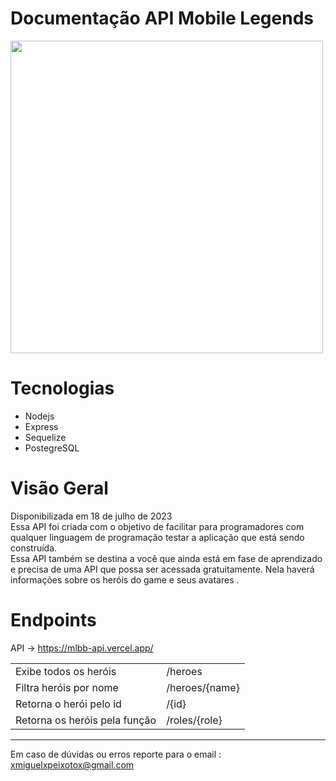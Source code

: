 # Documentação API Mobile Legends
<img src="https://encrypted-tbn0.gstatic.com/images?q=tbn:ANd9GcTX_MD6c0tRfY6lUW34ld0ZSjbGdPN9ZqI8ZiU7Pwds1HLORHoC2-fh3Kne&s=10 " width="500px" />

# Tecnologias 

- Nodejs
- Express
- Sequelize
- PostegreSQL

# Visão Geral

Disponibilizada em 18 de julho de 2023  <br>
Essa API foi criada com o objetivo de facilitar para programadores com qualquer linguagem de programação testar a aplicação que está sendo construída. <br> Essa API também se destina a você que ainda está em fase de aprendizado e precisa de uma API que possa ser acessada gratuitamente.
Nela haverá informações sobre os heróis do game e seus avatares .

# Endpoints

API → https://mlbb-api.vercel.app/

|  |  | 
| --- | --- |
| Exibe todos os heróis | /heroes |
| Filtra heróis por nome | /heroes/{name} |
| Retorna o herói pelo id | /{id} |
| Retorna os heróis pela função  | /roles/{role} |

---

Em caso de dúvidas ou erros reporte para o email : xmiguelxpeixotox@gmail.com
